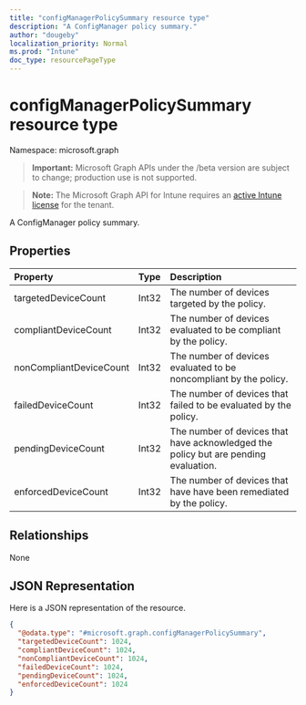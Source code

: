 ```yaml
---
title: "configManagerPolicySummary resource type"
description: "A ConfigManager policy summary."
author: "dougeby"
localization_priority: Normal
ms.prod: "Intune"
doc_type: resourcePageType
---
```


# configManagerPolicySummary resource type

Namespace: microsoft.graph

> **Important:** Microsoft Graph APIs under the /beta version are subject to change; production use is not supported.

> **Note:** The Microsoft Graph API for Intune requires an [active Intune license](https://go.microsoft.com/fwlink/?linkid=839381) for the tenant.

A ConfigManager policy summary.

## Properties
|Property|Type|Description|
|:---|:---|:---|
|targetedDeviceCount|Int32|The number of devices targeted by the policy.|
|compliantDeviceCount|Int32|The number of devices evaluated to be compliant by the policy.|
|nonCompliantDeviceCount|Int32|The number of devices evaluated to be noncompliant by the policy.|
|failedDeviceCount|Int32|The number of devices that failed to be evaluated by the policy.|
|pendingDeviceCount|Int32|The number of devices that have acknowledged the policy but are pending evaluation.|
|enforcedDeviceCount|Int32|The number of devices that have have been remediated by the policy.|

## Relationships
None

## JSON Representation
Here is a JSON representation of the resource.
<!-- {
  "blockType": "resource",
  "@odata.type": "microsoft.graph.configManagerPolicySummary"
}
-->
``` json
{
  "@odata.type": "#microsoft.graph.configManagerPolicySummary",
  "targetedDeviceCount": 1024,
  "compliantDeviceCount": 1024,
  "nonCompliantDeviceCount": 1024,
  "failedDeviceCount": 1024,
  "pendingDeviceCount": 1024,
  "enforcedDeviceCount": 1024
}
```



